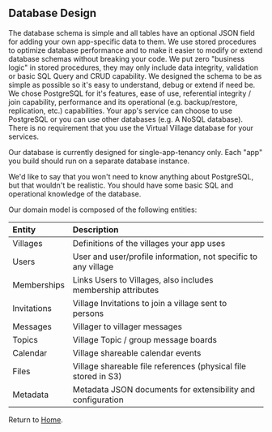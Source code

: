 
## Database Design

The database schema is simple and all tables have an optional JSON field for
adding your own app-specific data to them. We use stored procedures to optimize database performance and to make it easier to modify or extend database schemas without breaking your code. We put zero "business logic" in stored procedures, they may only include data integrity, validation or basic SQL Query and CRUD capability. We designed the schema to be as simple as possible so it's easy to understand, debug or extend if need be. We chose PostgreSQL for it's features, ease of use, referential integrity / join capability, performance and its operational (e.g. backup/restore, replication, etc.) capabilities. Your app's service can choose to use PostgreSQL or you can use other databases (e.g. A NoSQL database). There is no requirement that you use the Virtual Village database for your services.

Our database is currently designed for single-app-tenancy only.
Each "app" you build should
 run on a separate database instance.

We'd like to say that you won't need to know anything about PostgreSQL, but that wouldn't be realistic. You should have some basic SQL and operational knowledge of the database.

Our domain model is composed of the following entities:

| Entity       | Description                                                     |
|:-------------|:----------------------------------------------------------------|
| Villages     | Definitions of the villages your app uses                       |
| Users        | User and user/profile information, not specific to any village  |
| Memberships  | Links Users to Villages, also includes membership attributes    |
| Invitations  | Village Invitations to join a village sent to persons           |
| Messages     | Villager to villager messages                                   |
| Topics       | Village Topic / group message boards                            |
| Calendar     | Village shareable calendar events                               |
| Files        | Village shareable file references (physical file stored in S3)  |
| Metadata     | Metadata JSON documents for extensibility and configuration     |

Return to [Home](../index.md).
